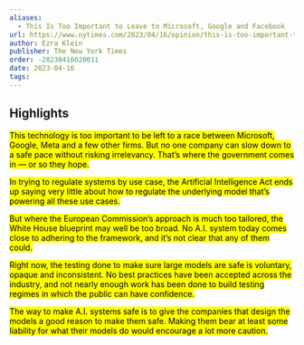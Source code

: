 ```yaml
---
aliases:
  - This Is Too Important to Leave to Microsoft, Google and Facebook
url: https://www.nytimes.com/2023/04/16/opinion/this-is-too-important-to-leave-to-microsoft-google-and-facebook.html
author: Ezra Klein
publisher: The New York Times
order: -20230416020011
date: 2023-04-16
tags:
---
```


## Highlights
<mark>This technology is too important to be left to a race between Microsoft, Google, Meta and a few other firms. But no one company can slow down to a safe pace without risking irrelevancy. That’s where the government comes in — or so they hope.</mark>

<mark>In trying to regulate systems by use case, the Artificial Intelligence Act ends up saying very little about how to regulate the underlying model that’s powering all these use cases.</mark>

<mark>But where the European Commission’s approach is much too tailored, the White House blueprint may well be too broad. No A.I. system today comes close to adhering to the framework, and it’s not clear that any of them could.</mark>

<mark>Right now, the testing done to make sure large models are safe is voluntary, opaque and inconsistent. No best practices have been accepted across the industry, and not nearly enough work has been done to build testing regimes in which the public can have confidence.</mark>

<mark>The way to make A.I. systems safe is to give the companies that design the models a good reason to make them safe. Making them bear at least some liability for what their models do would encourage a lot more caution.</mark>

